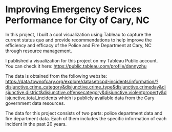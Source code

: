 # Improving Emergency Services Performance for City of Cary, NC 

In this project, I built a cool visualization using Tableau to capture the current status quo and provide recommendations to help improve the efficiency and efficacy of the Police and Fire Department at Cary, NC through resource management.

I published a visualization for this project on my Tableau Public account. You can check it here: https://public.tableau.com/profile/dannyzhu

The data is obtained from the following website:
https://data.townofcary.org/explore/dataset/cpd-incidents/information/?disjunctive.crime_category&disjunctive.crime_type&disjunctive.crimeday&disjunctive.district&disjunctive.offensecategory&disjunctive.violentproperty&disjunctive.total_incidents
which is publicly available data from the Cary government data resources.

The data for this project consists of two parts: police department data and fire department data. Each of them includes the specific information of each incident in the past 20 years.

